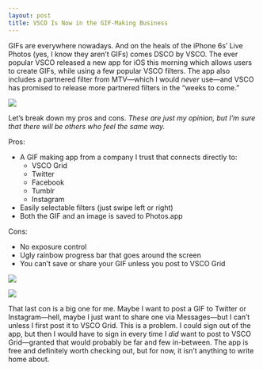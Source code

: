```yaml
---
layout: post
title: VSCO Is Now in the GIF-Making Business
---
```


GIFs are everywhere nowadays. And on the heals of the iPhone 6s’ Live Photos (yes, I know they aren’t GIFs) comes DSCO by VSCO. The ever popular VSCO released a new app for iOS this morning which allows users to create GIFs, while using a few popular VSCO filters. The app also includes a partnered filter from MTV—which I would _never_ use—and VSCO has promised to release more partnered filters in the “weeks to come.”

![](http://d.pr/i/4b6D+)

Let’s break down my pros and cons.
_These are just my opinion, but I’m sure that there will be others who feel the same way._

Pros:
- A GIF making app from a company I trust that connects directly to:
	- VSCO Grid
	- Twitter
	- Facebook
	- Tumblr
	- Instagram
- Easily selectable filters (just swipe left or right)
- Both the GIF and an image is saved to Photos.app

Cons:
 - No exposure control
- Ugly rainbow progress bar that goes around the screen
- You can’t save or share your GIF unless you post to VSCO Grid

![](http://d.pr/i/1gMdg+)

![](http://d.pr/i/16Sv2+)

That last con is a big one for me. Maybe I want to post a GIF to Twitter or Instagram—hell, maybe I just want to share one via Messages—but I can’t unless I first post it to VSCO Grid. This is a problem. I could sign out of the app, but then I would have to sign in every time I _did_ want to post to VSCO Grid—granted that would probably be far and few in-between. The app is free and definitely worth checking out, but for now, it isn’t anything to write home about.